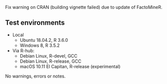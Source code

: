 Fix warning on CRAN (building vignette failed) due to update of FactoMineR.

## Test environments

* Local 
    * Ubuntu 18.04.2, R 3.6.0
	* Windows 8, R 3.5.2
* Via R-hub: 
    * Debian Linux, R-devel, GCC
    * Debian Linux, R-release, GCC
    * macOS 10.11 El Capitan, R-release (experimental)
    
No warnings, errors or notes.
